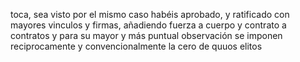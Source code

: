 toca, sea visto por el mismo caso habéis aprobado, y ratificado con mayores vinculos y firmas, añadiendo fuerza a cuerpo y contrato a contratos y para su mayor y más puntual observación se imponen reciprocamente y convencionalmente la cero de quuos elitos